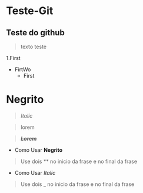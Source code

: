 # Teste-Git

## Teste do github

> texto teste

1.First
 - FirtWo
    - First

# **Negrito**
> _Italic_

> lorem

> **~~_Lorem_~~**

- Como Usar **Negrito**
> Use dois ** no inicio da frase e no final da frase

- Como Usar _Italic_
> Use dois _ no inicio da frase e no final da frase